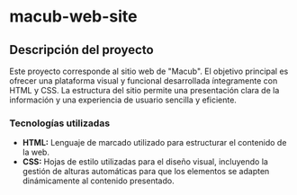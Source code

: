# macub-web-site

## Descripción del proyecto

Este proyecto corresponde al sitio web de "Macub". El objetivo principal es ofrecer una plataforma visual y funcional desarrollada íntegramente con HTML y CSS. La estructura del sitio permite una presentación clara de la información y una experiencia de usuario sencilla y eficiente.

### Tecnologías utilizadas

- **HTML:** Lenguaje de marcado utilizado para estructurar el contenido de la web.
- **CSS:** Hojas de estilo utilizadas para el diseño visual, incluyendo la gestión de alturas automáticas para que los elementos se adapten dinámicamente al contenido presentado.
